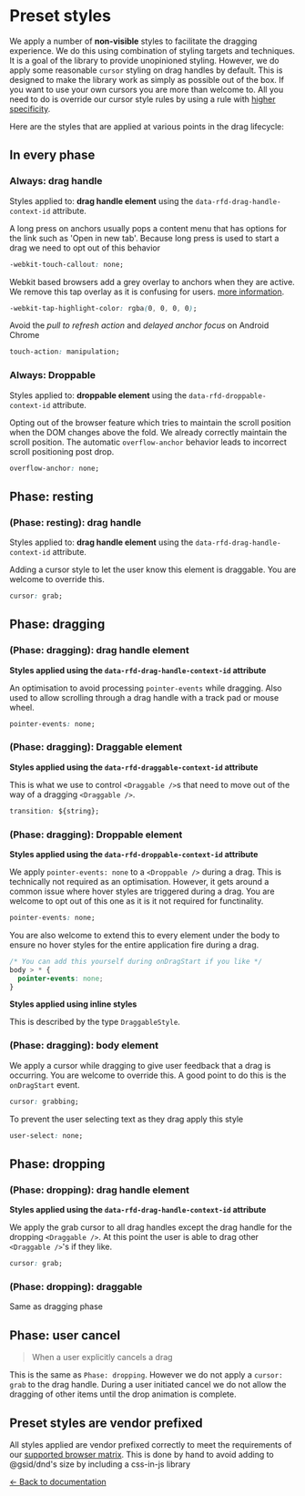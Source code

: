 # Preset styles

We apply a number of **non-visible** styles to facilitate the dragging experience. We do this using combination of styling targets and techniques. It is a goal of the library to provide unopinioned styling. However, we do apply some reasonable `cursor` styling on drag handles by default. This is designed to make the library work as simply as possible out of the box. If you want to use your own cursors you are more than welcome to. All you need to do is override our cursor style rules by using a rule with [higher specificity](https://css-tricks.com/specifics-on-css-specificity/).

Here are the styles that are applied at various points in the drag lifecycle:

## In every phase

### Always: drag handle

Styles applied to: **drag handle element** using the `data-rfd-drag-handle-context-id` attribute.

A long press on anchors usually pops a content menu that has options for the link such as 'Open in new tab'. Because long press is used to start a drag we need to opt out of this behavior

```css
-webkit-touch-callout: none;
```

Webkit based browsers add a grey overlay to anchors when they are active. We remove this tap overlay as it is confusing for users. [more information](https://css-tricks.com/snippets/css/remove-gray-highlight-when-tapping-links-in-mobile-safari/).

```css
-webkit-tap-highlight-color: rgba(0, 0, 0, 0);
```

Avoid the _pull to refresh action_ and _delayed anchor focus_ on Android Chrome

```css
touch-action: manipulation;
```

### Always: Droppable

Styles applied to: **droppable element** using the `data-rfd-droppable-context-id` attribute.

Opting out of the browser feature which tries to maintain the scroll position when the DOM changes above the fold. We already correctly maintain the scroll position. The automatic `overflow-anchor` behavior leads to incorrect scroll positioning post drop.

```css
overflow-anchor: none;
```

## Phase: resting

### (Phase: resting): drag handle

Styles applied to: **drag handle element** using the `data-rfd-drag-handle-context-id` attribute.

Adding a cursor style to let the user know this element is draggable. You are welcome to override this.

```css
cursor: grab;
```

## Phase: dragging

### (Phase: dragging): drag handle element

**Styles applied using the `data-rfd-drag-handle-context-id` attribute**

An optimisation to avoid processing `pointer-events` while dragging. Also used to allow scrolling through a drag handle with a track pad or mouse wheel.

```css
pointer-events: none;
```

### (Phase: dragging): Draggable element

**Styles applied using the `data-rfd-draggable-context-id` attribute**

This is what we use to control `<Draggable />`s that need to move out of the way of a dragging `<Draggable />`.

```css
transition: ${string};
```

### (Phase: dragging): Droppable element

**Styles applied using the `data-rfd-droppable-context-id` attribute**

We apply `pointer-events: none` to a `<Droppable />` during a drag. This is technically not required as an optimisation. However, it gets around a common issue where hover styles are triggered during a drag. You are welcome to opt out of this one as it is it not required for functinality.

```css
pointer-events: none;
```

You are also welcome to extend this to every element under the body to ensure no hover styles for the entire application fire during a drag.

```css
/* You can add this yourself during onDragStart if you like */
body > * {
  pointer-events: none;
}
```

**Styles applied using inline styles**

This is described by the type `DraggableStyle`.

### (Phase: dragging): body element

We apply a cursor while dragging to give user feedback that a drag is occurring. You are welcome to override this. A good point to do this is the `onDragStart` event.

```css
cursor: grabbing;
```

To prevent the user selecting text as they drag apply this style

```css
user-select: none;
```

## Phase: dropping

### (Phase: dropping): drag handle element

**Styles applied using the `data-rfd-drag-handle-context-id` attribute**

We apply the grab cursor to all drag handles except the drag handle for the dropping `<Draggable />`. At this point the user is able to drag other `<Draggable />`'s if they like.

```css
cursor: grab;
```

### (Phase: dropping): draggable

Same as dragging phase

## Phase: user cancel

> When a user explicitly cancels a drag

This is the same as `Phase: dropping`. However we do not apply a `cursor: grab` to the drag handle. During a user initiated cancel we do not allow the dragging of other items until the drop animation is complete.

## Preset styles are vendor prefixed

All styles applied are vendor prefixed correctly to meet the requirements of our [supported browser matrix](https://confluence.atlassian.com/cloud/supported-browsers-744721663.html). This is done by hand to avoid adding to @gsid/dnd's size by including a css-in-js library

[← Back to documentation](/README.md#documentation-)
